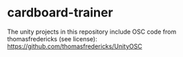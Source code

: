 # cardboard-trainer





The unity projects in this repository include OSC code from thomasfredericks (see license):
https://github.com/thomasfredericks/UnityOSC
